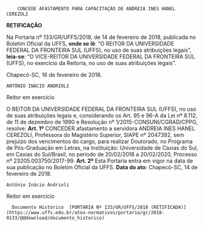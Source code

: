         CONCEDE AFASTAMENTO PARA CAPACITAÇÃO DE ANDREIA INES HANEL CEREZOLI  

  **RETIFICAÇÃO**

  Na Portaria nº 133/GR/UFFS/2018, de 14 de fevereiro de 2018, publicada no Boletim Oficial da UFFS, **onde se lê**: “O REITOR DA UNIVERSIDADE FEDERAL DA FRONTEIRA SUL (UFFS), no uso de suas atribuições legais”, **leia-se**: “O VICE-REITOR DA UNIVERSIDADE FEDERAL DA FRONTEIRA SUL (UFFS), no exercício da Reitoria, no uso de suas atribuições legais”.

  

 Chapecó-SC, 16 de fevereiro de 2018.

    ANTÔNIO INÁCIO ANDRIOLI

 Reitor em exercício

 O REITOR DA UNIVERSIDADE FEDERAL DA FRONTEIRA SUL (UFFS), no uso de suas atribuições legais e, considerando os Art. 95 e 96-A da Lei nº 8.112, de 11 de dezembro de 1990 e Resolução nº 1/2015-CONSUNI/CGRAD/CPPG, resolve:  **Art. 1º** CONCEDER afastamento a servidora ANDREIA INES HANEL CEREZOLI, Professora do Magistério Superior, SIAPE nº 2047392, sem prejuízo dos vencimentos do cargo, para realizar Doutorado, no Programa de Pós-Graduação em Letras, na Instituição: Universidade de Caxias do Sul, em Caxias do Sul/Brasil, no período de 20/02/2018 a 20/02/2020, Processo nº 23205.003750/2017-99.  **Art. 2º** Esta Portaria entra em vigor na data de sua publicação no Boletim Oficial da UFFS.           **Data do ato:** Chapecó-SC, 14 de fevereiro de 2018.   
 

    Antônio Inácio Andrioli   
 Reitor em exercício 

      Documento Histórico  [PORTARIA Nº 133/GR/UFFS/2018 (RETIFICADA)](https://www.uffs.edu.br/atos-normativos/portaria/gr/2018-0133/@@download/documento_historico)     
      